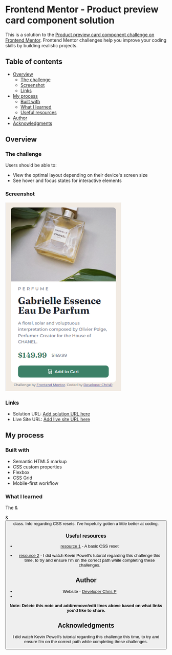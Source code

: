 # Frontend Mentor - Product preview card component solution

This is a solution to the [Product preview card component challenge on Frontend Mentor](https://www.frontendmentor.io/challenges/product-preview-card-component-GO7UmttRfa). Frontend Mentor challenges help you improve your coding skills by building realistic projects. 

## Table of contents

- [Overview](#overview)
  - [The challenge](#the-challenge)
  - [Screenshot](#screenshot)
  - [Links](#links)
- [My process](#my-process)
  - [Built with](#built-with)
  - [What I learned](#what-i-learned)
  - [Useful resources](#useful-resources)
- [Author](#author)
- [Acknowledgments](#acknowledgments)



## Overview

### The challenge

Users should be able to:

- View the optimal layout depending on their device's screen size
- See hover and focus states for interactive elements

### Screenshot

![Mobile view](image.png)

### Links

- Solution URL: [Add solution URL here](https://your-solution-url.com)
- Live Site URL: [Add live site URL here](https://your-live-site-url.com)

## My process

### Built with

- Semantic HTML5 markup
- CSS custom properties
- Flexbox
- CSS Grid
- Mobile-first workflow


### What I learned

The <picture> & <article> & <button> class. Info regarding CSS resets. I've hopefully gotten a little better at coding.


### Useful resources

- [resource 1](https://www.joshwcomeau.com/css/custom-css-reset/) - A basic CSS reset

- [resource 2](https://www.youtube.com/watch?v=B2WL6KkqhLQ) - I did watch Kevin Powell's tutorial regarding this challenge this time, to try and ensure I'm on the correct path while completing these challenges. 


## Author

- Website - [Developer Chris P](https://developerchrisp.github.io/portfolio)
- 

**Note: Delete this note and add/remove/edit lines above based on what links you'd like to share.**

## Acknowledgments

I did watch Kevin Powell's tutorial regarding this challenge this time, to try and ensure I'm on the correct path while completing these challenges. 
